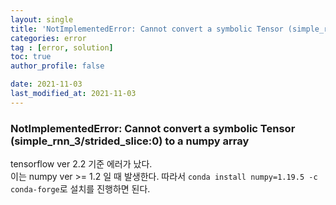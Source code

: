 ```yaml
---
layout: single
title: 'NotImplementedError: Cannot convert a symbolic Tensor (simple_rnn_3/strided_slice:0) to a numpy array 에러 해결 방법'
categories: error
tag : [error, solution]
toc: true
author_profile: false

date: 2021-11-03
last_modified_at: 2021-11-03
---
```


### NotImplementedError: Cannot convert a symbolic Tensor (simple_rnn_3/strided_slice:0) to a numpy array

tensorflow ver 2.2 기준 에러가 났다.  
이는 numpy ver >= 1.2 일 때 발생한다.
따라서 
`conda install numpy=1.19.5 -c conda-forge`로 설치를 진행하면 된다.


